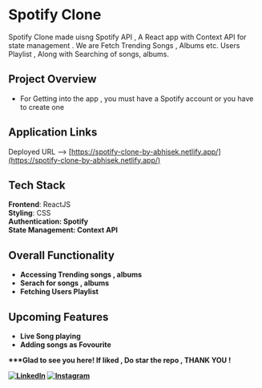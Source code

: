 # Spotify Clone

Spotify Clone made uisng Spotify API , A React app with Context API for state management . We are Fetch Trending Songs , Albums etc. Users Playlist , Along with Searching of songs, albums.

## Project Overview
 - For Getting into the app , you must have a Spotify account or you have to create one
 
## Application Links

Deployed URL --> [https://spotify-clone-by-abhisek.netlify.app/](https://spotify-clone-by-abhisek.netlify.app/)

## Tech Stack

<b>Frontend</b>: ReactJS
<br>
<b>Styling</b>: CSS
<br>
<b> Authentication<b>: Spotify
<br>
<b>State Management<b>: Context API

## Overall Functionality 
- Accessing Trending songs , albums
- Serach for songs , albums 
- Fetching Users Playlist
  
## Upcoming Features
- Live Song playing
- Adding songs as Fovourite
  
***Glad to see you here! If liked , Do star the repo , THANK YOU !

[![LinkedIn](https://img.shields.io/static/v1.svg?label=connect&message=@abhisek-kumar&color=grey&logo=linkedin&style=flat&logoColor=white&colorA=blue)](https://www.linkedin.com/in/abhisek-kumar-a32677191/)  [![Instagram](https://img.shields.io/static/v1.svg?label=follow&message=@abbhisekk&color=grey&logo=instagram&style=flat&logoColor=white&colorA=blue)](https://www.instagram.com/abbhisekk/)


